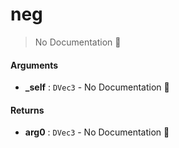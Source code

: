 # neg

> No Documentation 🚧

#### Arguments

- **\_self** : `DVec3` \- No Documentation 🚧

#### Returns

- **arg0** : `DVec3` \- No Documentation 🚧